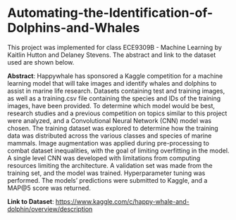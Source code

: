 # Automating-the-Identification-of-Dolphins-and-Whales
This project was implemented for class ECE9309B - Machine Learning by Kaitlin Hutton and Delaney Stevens. The abstract and link to the dataset used are shown below. 

**Abstract**: Happywhale has sponsored a Kaggle competition for a machine learning model that will take images and identify whales and dolphins to assist in marine life research. Datasets containing test and training images, as well as a training.csv file containing the species and IDs of the training images, have been provided. To determine which model would be best, research studies and a previous competition on topics similar to this project were analyzed, and a Convolutional Neural Network (CNN) model was chosen. The training dataset was explored to determine how the training data was distributed across the various classes and species of marine mammals. Image augmentation was applied during pre-processing to combat dataset inequalities, with the goal of limiting overfitting in the model. A single level CNN was developed with limitations from computing resources limiting the architecture. A validation set was made from the training set, and the model was trained. Hyperparameter tuning was performed. The models’ predictions were submitted to Kaggle, and a MAP@5 score was returned.

**Link to Dataset**: https://www.kaggle.com/c/happy-whale-and-dolphin/overview/description
